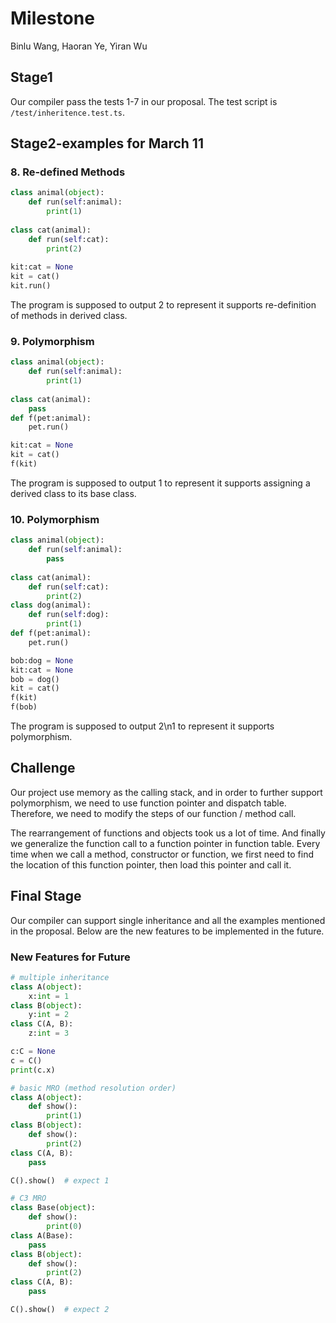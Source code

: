 # Milestone

Binlu Wang, Haoran Ye, Yiran Wu

## Stage1

Our compiler pass the tests 1-7 in our proposal. The test script is `/test/inheritence.test.ts`.

## Stage2-examples for March 11

### 8.  Re-defined Methods

```python
class animal(object):
    def run(self:animal):
        print(1)
        
class cat(animal):
    def run(self:cat):
        print(2)
        
kit:cat = None
kit = cat()
kit.run()
```

The program is supposed to output 2 to represent it supports re-definition of methods in derived class.

### 9.  Polymorphism

```python
class animal(object):
    def run(self:animal):
        print(1)
        
class cat(animal):
    pass
def f(pet:animal):
    pet.run()

kit:cat = None
kit = cat()
f(kit)
```

The program is supposed to output 1 to represent it supports assigning a derived class to its base class.

### 10.  Polymorphism

```python
class animal(object):
    def run(self:animal):
        pass
        
class cat(animal):
    def run(self:cat):
        print(2)
class dog(animal):
    def run(self:dog):
        print(1)
def f(pet:animal):
    pet.run()

bob:dog = None
kit:cat = None
bob = dog()
kit = cat()
f(kit)
f(bob)
```

The program is supposed to output 2\n1 to represent it supports polymorphism.

## Challenge

Our project use memory as the calling stack, and in order to further support polymorphism, we need to use function pointer and dispatch table. Therefore, we need to modify the steps of our function / method call. 

The rearrangement of functions and objects took us a lot of time. And finally we generalize the function call to a function pointer in function table. Every time when we call a method, constructor or function, we first need to find the location of this function pointer, then load this pointer and call it. 



## Final Stage

Our compiler can support single inheritance and all the examples mentioned in the proposal. Below are the new features to be implemented in the future.

### New Features for Future

```python
# multiple inheritance
class A(object):
    x:int = 1
class B(object):
    y:int = 2
class C(A, B):
    z:int = 3

c:C = None
c = C()
print(c.x)
```



```python
# basic MRO (method resolution order)
class A(object):
    def show():
        print(1)
class B(object):
    def show():
        print(2)
class C(A, B):
    pass

C().show()  # expect 1
```



```python
# C3 MRO
class Base(object):
    def show():
        print(0)
class A(Base):
    pass
class B(object):
    def show():
        print(2)
class C(A, B):
    pass

C().show()  # expect 2
```









